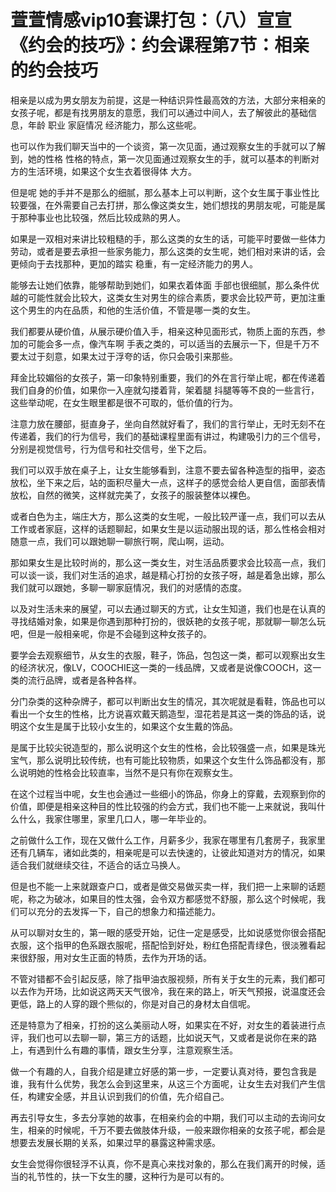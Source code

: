 # 萱萱情感vip10套课打包：（八）宣宣《约会的技巧》：约会课程第7节：相亲的约会技巧

相亲是以成为男女朋友为前提，这是一种结识异性最高效的方法，大部分来相亲的女孩子呢，都是有找男朋友的意愿，我们可以通过中间人，去了解彼此的基础信息，年龄 职业 家庭情况 经济能力，那么这些呢。

也可以作为我们聊天当中的一个谈资，第一次见面，通过观察女生的手就可以了解到，她的性格 性格的特点，第一次见面通过观察女生的手，就可以基本的判断对方的生活环境，如果这个女生衣着很得体 大方。

但是呢 她的手并不是那么的细腻，那么基本上可以判断，这个女生属于事业性比较要强，在外需要自己去打拼，那么像这类女生，她们想找的男朋友呢，可能是属于那种事业也比较强，然后比较成熟的男人。

如果是一双相对来讲比较粗糙的手，那么这类的女生的话，可能平时要做一些体力劳动，或者是要去承担一些家务能力，那么这类的女生呢，她们相对来讲的话，会更倾向于去找那种，更加的踏实 稳重，有一定经济能力的男人。

能够去让她们依靠，能够帮助到她们，如果衣着体面 手部也很细腻，那么条件优越的可能性就会比较大，这类女生对男生的综合素质，要求会比较严苛，更加注重这个男生的内在品质，和他的生活价值，不管是哪一类的女生。

我们都要从硬价值，从展示硬价值入手，相亲这种见面形式，物质上面的东西，参加的可能会多一点，像汽车啊 手表之类的，可以适当的去展示一下，但是千万不要太过于刻意，如果太过于浮夸的话，你只会吸引来那些。

拜金比较媚俗的女孩子，第一印象特别重要，我们的外在言行举止呢，都在传递着我们自身的价值，如果你一入座就勾搂着背，架着腿 抖腿等等不良的一些言行，这些举动呢，在女生眼里都是很不可取的，低价值的行为。

注意力放在腰部，挺直身子，坐向自然就好看了，我们的言行举止，无时无刻不在传递着，我们的行为信号，我们的基础课程里面有讲过，构建吸引力的三个信号，分别是视觉信号，行为信号和社交信号，坐下之后。

我们可以双手放在桌子上，让女生能够看到，注意不要去留各种造型的指甲，姿态放松，坐下来之后，站的面积尽量大一点，这样子的感觉会给人更自信，面部表情放松，自然的微笑，这样就完美了，女孩子的服装整体以裸色。

或者白色为主，端庄大方，那么这类的女生呢，一般比较严谨一点，我们可以去从工作或者家庭，这样的话题聊起，如果女生是以运动服出现的话，那么性格会相对随意一点，我们可以跟她聊一聊旅行啊，爬山啊，运动。

那如果女生是比较时尚的，那么这一类女生，对生活品质要求会比较高一点，我们可以谈一谈，我们对生活的追求，越是精心打扮的女孩子呀，越是着急出嫁，那么我们就可以跟她，多聊一聊家庭情况，我们的对感情的态度。

以及对生活未来的展望，可以去通过聊天的方式，让女生知道，我们也是在认真的寻找结婚对象，如果是你遇到那种打扮的，很妖艳的女孩子呢，那就聊一聊怎么玩吧，但是一般相亲呢，你是不会碰到这种女孩子的。

要学会去观察细节，从女生的衣服，鞋子，饰品，包包这一类，都可以观察出女生的经济状况，像LV，COOCHIE这一类的一线品牌，又或者是说像COOCH，这一类的流行品牌，或者是各种各样。

分门杂类的这种杂牌子，都可以判断出女生的情况，其次呢就是看鞋，饰品也可以看出一个女生的性格，比方说喜欢戴天鹅造型，湿花若是其这一类的饰品的话，说明这个女生是属于比较小女生的，如果这个女生戴的饰品。

是属于比较尖锐造型的，那么说明这个女生的性格，会比较强盛一点，如果是珠光宝气，那么说明比较传统，也有可能比较物质，如果这个女生什么饰品都没有，那么说明她的性格会比较直率，当然不是只有你在观察女生。

在这个过程当中呢，女生也会通过一些细小的饰品，你身上的穿戴，去观察到你的价值，即便是相亲这种目的性比较强的约会方式，我们也不能一上来就说，我叫什么什么，我家住哪里，家里几口人，哪一年毕业的。

之前做什么工作，现在又做什么工作，月薪多少，我家在哪里有几套房子，我家里还有几辆车，诸如此类的，相亲呢是可以去快速的，让彼此知道对方的情况，如果适合我们就继续交往，不适合的话立马换人。

但是也不能一上来就跟查户口，或者是做交易做买卖一样，我们把一上来聊的话题呢，称之为破冰，如果目的性太强，会令双方都感觉不舒服，那么这个时候呢，我们可以充分的去发挥一下，自己的想象力和描述能力。

从可以聊对女生的，第一眼的感受开始，记住一定是感受，比如说感觉你很会搭配衣服，这个指甲的色系跟衣服呢，搭配恰到好处，粉红色搭配青绿色，很淡雅看起来很舒服，用对女生正面的特质，去作为开场的话。

不管对错都不会引起反感，除了指甲油衣服视频，所有关于女生的元素，我们都可以去作为开场，比如说这两天天气很冷，我在来的路上，听天气预报，说温度还会更低，路上的人穿的跟个熊似的，你是对自己的身材太自信呢。

还是特意为了相亲，打扮的这么美丽动人呀，如果实在不好，对女生的着装进行点评，我们也可以去聊一聊，第三方的话题，比如说天气，又或者是说你在来的路上，有遇到什么有趣的事情，跟女生分享，注意观察生活。

做一个有趣的人，自我介绍是建立好感的第一步，一定要认真对待，要包含我是谁，我有什么优势，我怎么会到这里来，从这三个方面呢，让女生去对我们产生信任，构建安全感，并且认识到我们的价值，先介绍自己。

再去引导女生，多去分享她的故事，在相亲约会的中期，我们可以主动的去询问女生，相亲的时候呢，千万不要去做肢体升级，一般来跟你相亲的女孩子呢，都会是想要去发展长期的关系，如果过早的暴露这种需求感。

女生会觉得你很轻浮不认真，你不是真心来找对象的，那么在我们离开的时候，适当的礼节性的，扶一下女生的腰，这种行为是可以有的。

